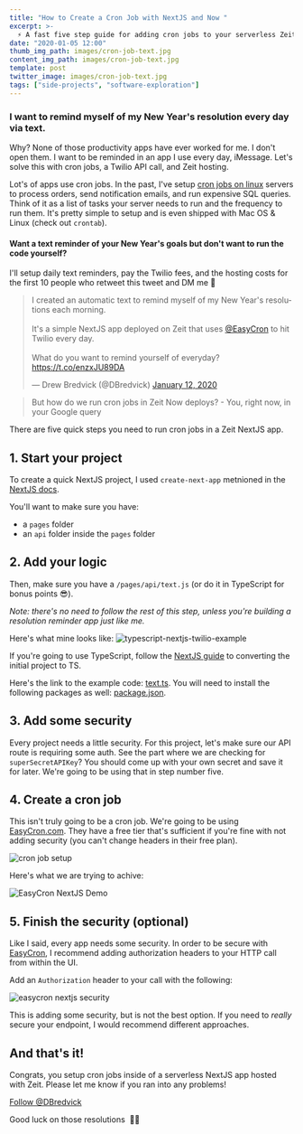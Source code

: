 ```yaml
---
title: "How to Create a Cron Job with NextJS and Now "
excerpt: >-
  ⚡️ A fast five step guide for adding cron jobs to your serverless Zeit application.
date: "2020-01-05 12:00"
thumb_img_path: images/cron-job-text.jpg
content_img_path: images/cron-job-text.jpg
template: post
twitter_image: images/cron-job-text.jpg
tags: ["side-projects", "software-exploration"]
---
```


### I want to remind myself of my New Year's resolution every day via text.

Why? None of those productivity apps have ever worked for me. I don't open them. I want to be reminded in an app I use every day, iMessage. Let's solve this with cron jobs, a Twilio API call, and Zeit hosting.

Lot's of apps use cron jobs. In the past, I've setup [cron jobs on linux](https://opensource.com/article/17/11/how-use-cron-linux) servers to process orders, send notification emails, and run expensive SQL queries. Think of it as a list of tasks your server needs to run and the frequency to run them. It's pretty simple to setup and is even shipped with Mac OS & Linux (check out `crontab`).

#### Want a text reminder of your New Year's goals but don't want to run the code yourself?

I'll setup daily text reminders, pay the Twilio fees, and the hosting costs for the first 10 people who retweet this tweet and DM me 🙂

<blockquote class="twitter-tweet"><p lang="en" dir="ltr">I created an automatic text to remind myself of my New Year&#39;s resolutions each morning.<br><br>It&#39;s a simple NextJS app deployed on Zeit that uses <a href="https://twitter.com/EasyCron?ref_src=twsrc%5Etfw">@EasyCron</a> to hit Twilio every day. <br><br>What do you want to remind yourself of everyday?<a href="https://t.co/enzxJU89DA">https://t.co/enzxJU89DA</a></p>&mdash; Drew Bredvick (@DBredvick) <a href="https://twitter.com/DBredvick/status/1216176087207682056?ref_src=twsrc%5Etfw">January 12, 2020</a></blockquote>

> But how do we run cron jobs in Zeit Now deploys? - You, right now, in your Google query

There are five quick steps you need to run cron jobs in a Zeit NextJS app.

## 1. Start your project

To create a quick NextJS project, I used `create-next-app` metnioned in the [NextJS docs](https://github.com/zeit/next.js#quick-start).

You'll want to make sure you have:

- a `pages` folder
- an `api` folder inside the `pages` folder

## 2. Add your logic

Then, make sure you have a `/pages/api/text.js` (or do it in TypeScript for bonus points 😎).

_Note: there's no need to follow the rest of this step, unless you're building a resolution reminder app just like me._

Here's what mine looks like:
![typescript-nextjs-twilio-example](/images/twilio-typescript-nextjs-example.png)

If you're going to use TypeScript, follow the [NextJS guide](https://nextjs.org/blog/next-9#built-in-zero-config-typescript-support) to converting the initial project to TS.

Here's the link to the example code: [text.ts](https://gist.github.com/dbredvick/602e398b61ac960e326fdd45dab67f3d). You will need to install the following packages as well: [package.json](https://gist.github.com/dbredvick/f2beb92070789b662849b8dc82092c21).

## 3. Add some security

Every project needs a little security. For this project, let's make sure our API route is requiring some auth. See the part where we are checking for `superSecretAPIKey`? You should come up with your own secret and save it for later. We're going to be using that in step number five.

## 4. Create a cron job

This isn't truly going to be a cron job. We're going to be using [EasyCron.com](https://easycron.com?ref=156527). They have a free tier that's sufficient if you're fine with not adding security (you can't change headers in their free plan).

![cron job setup](/images/easycron-create.png)

Here's what we are trying to achive:

![EasyCron NextJS Demo](/images/EasyCron-demo.png)

## 5. Finish the security (optional)

Like I said, every app needs some security. In order to be secure with [EasyCron](https://easycron.com?ref=156527), I recommend adding authorization headers to your HTTP call from within the UI.

Add an `Authorization` header to your call with the following:

![easycron nextjs security](/images/easycron-security.png)

This is adding some security, but is not the best option. If you need to _really_ secure your endpoint, I would recommend different approaches.

## And that's it!

Congrats, you setup cron jobs inside of a serverless NextJS app hosted with Zeit. Please let me know if you ran into any problems!

<a href="https://twitter.com/DBredvick?ref_src=twsrc%5Etfw" class="twitter-follow-button" data-show-count="true">Follow @DBredvick</a>

Good luck on those resolutions  💪💯

